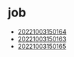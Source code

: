 # job
- [20221003150164](/zet/20221003150164/README.md)
- [20221003150163](/zet/20221003150163/README.md)
- [20221003150165](/zet/20221003150165/README.md)

